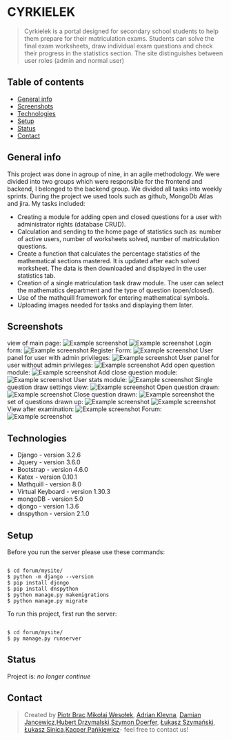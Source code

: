 # CYRKIELEK
> Cyrkielek is a portal designed for secondary school students to help them prepare for their matriculation exams. Students can solve the final exam worksheets, draw individual exam questions and check their progress in the statistics section. The site distinguishes between user roles (admin and normal user)
## Table of contents
* [General info](#general-info)
* [Screenshots](#screenshots)
* [Technologies](#technologies)
* [Setup](#setup)
* [Status](#status)
* [Contact](#contact)
## General info
This project was done in agroup of nine, in an agile methodology.
We were divided into two groups which were responsible for the frontend and backend, I belonged to the backend group.
We divided all tasks into weekly sprints. 
During the project we used tools such as github, MongoDb Atlas and jira. My tasks included:
- Creating a module for adding open and closed questions for a user with administrator rights (database CRUD).
- Calculation and sending to the home page of statistics such as: number of active users, number of worksheets solved, number of matriculation questions.
- Create a function that calculates the percentage statistics of the mathematical sections mastered. It is updated after each solved worksheet. The data is then downloaded and displayed in the user statistics tab. 
- Creation of a single matriculation task draw module. The user can select the mathematics department and the type of question (open/closed).
- Use of the mathquill framework for entering mathematical symbols.
- Uploading images needed for tasks and displaying them later.
## Screenshots
view of main page:
![Example screenshot](./imagesOfCyrkielek/index.PNG)
![Example screenshot](./imagesOfCyrkielek/index2.PNG)
Login form:
![Example screenshot](./imagesOfCyrkielek/loginForm.PNG)
Register Form:
![Example screenshot](./imagesOfCyrkielek/registerForm.PNG)
User panel for user with admin privileges:
![Example screenshot](./imagesOfCyrkielek/userPanelAdmin.PNG)
User panel for user without admin privileges:
![Example screenshot](./imagesOfCyrkielek/userPanelUser.PNG)
Add open question module:
![Example screenshot](./imagesOfCyrkielek/openQuestionModule.PNG)
Add close question module:
![Example screenshot](./imagesOfCyrkielek/closeQuestionModule.PNG)
User stats module:
![Example screenshot](./imagesOfCyrkielek/userStats.PNG)
Single question draw settings view:
![Example screenshot](./imagesOfCyrkielek/oneQuestionSettings.PNG)
Open question drawn:
![Example screenshot](./imagesOfCyrkielek/oneQuestionDrawn.PNG)
Close question drawn:
![Example screenshot](./imagesOfCyrkielek/oneCloseQuestionDrawn.PNG)
the set of questions drawn up:
![Example screenshot](./imagesOfCyrkielek/setDrawn.PNG)
![Example screenshot](./imagesOfCyrkielek/setDrawn2.PNG)
View after examination:
![Example screenshot](./imagesOfCyrkielek/setAfterCheck.PNG)
Forum:
![Example screenshot](./imagesOfCyrkielek/forum.PNG)
## Technologies
* Django - version 3.2.6
* Jquery - version 3.6.0
* Bootstrap - version 4.6.0
* Katex - version 0.10.1
* Mathquill - version 8.0
* Virtual Keyboard - version 1.30.3
* mongoDB - version 5.0
* djongo - version 1.3.6
* dnspython - version 2.1.0
## Setup
Before you run the server please use these commands:

```

$ cd forum/mysite/
$ python -m django --version
$ pip install djongo
$ pip install dnspython
$ python manage.py makemigrations
$ python manage.py migrate

```

To run this project, first run the server:
```

$ cd forum/mysite/
$ py manage.py runserver

```
## Status
Project is: _no longer continue_ 
## Contact
>Created by [Piotr Brac](https://github.com/Krokus-lab),[Mikołaj Wesołek](https://github.com/wesoly97), [Adrian Kleyna](https://github.com/adriankleyna), [Damian Jancewicz](https://github.com/dilejt),[Hubert Drzymalski](https://github.com/HubertDrzymalski),[Szymon Doerfer](https://github.com/Saymon1998), [Łukasz Szymański](https://github.com/szyman-9), [Łukasz Sinica](https://github.com/LukaszSinica),[Kacper Pańkiewicz](https://github.com/kacperPankiewicz)- feel free to contact us!
